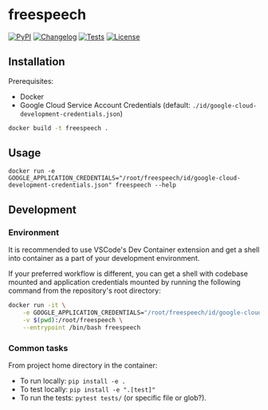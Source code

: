 # freespeech

[![PyPI](https://img.shields.io/pypi/v/freespeech.svg)](https://pypi.org/project/freespeech/)
[![Changelog](https://img.shields.io/github/v/release/astaff/freespeech?include_prereleases&label=changelog)](https://github.com/astaff/freespeech/releases)
[![Tests](https://github.com/astaff/freespeech/workflows/Test/badge.svg)](https://github.com/astaff/freespeech/actions?query=workflow%3ATest)
[![License](https://img.shields.io/badge/license-Apache%202.0-blue.svg)](https://github.com/astaff/freespeech/blob/master/LICENSE)

## Installation

Prerequisites:
* Docker
* Google Cloud Service Account Credentials (default: `./id/google-cloud-development-credentials.json`)


```bash
docker build -t freespeech .
```


## Usage

```
docker run -e GOOGLE_APPLICATION_CREDENTIALS="/root/freespeech/id/google-cloud-development-credentials.json" freespeech --help
```

## Development

### Environment

It is recommended to use VSCode's Dev Container extension and get a shell into container as a part of your development environment.

If your preferred workflow is different, you can get a shell with codebase mounted and application
credentials mounted by running the following command from the repository's root directory:

```bash
docker run -it \
    -e GOOGLE_APPLICATION_CREDENTIALS="/root/freespeech/id/google-cloud-development-credentials.json" \
    -v $(pwd):/root/freespeech \
    --entrypoint /bin/bash freespeech
```

### Common tasks

From project home directory in the container:
* To run locally: `pip install -e .`
* To test locally: `pip install -e ".[test]"`
* To run the tests: `pytest tests/` (or specific file or glob?).
